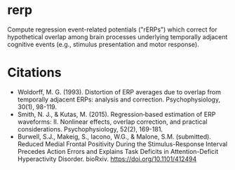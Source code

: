 # rerp
Compute regression event-related potentials ("rERPs") which correct for hypothetical overlap among brain processes underlying temporally adjacent cognitive events (e.g., stimulus presentation and motor response). 

# Citations
* Woldorff, M. G. (1993). Distortion of ERP averages due to overlap from temporally adjacent ERPs: analysis and correction. Psychophysiology, 30(1), 98-119.
* Smith, N. J., & Kutas, M. (2015). Regression‐based estimation of ERP waveforms: II. Nonlinear effects, overlap correction, and practical considerations. Psychophysiology, 52(2), 169-181.
* Burwell, S.J., Makeig, S., Iacono, W.G., & Malone, S.M. (submitted). Reduced Medial Frontal Positivity During the Stimulus-Response Interval Precedes Action Errors and Explains Task Deficits in Attention-Deficit Hyperactivity Disorder. bioRxiv. https://doi.org/10.1101/412494
